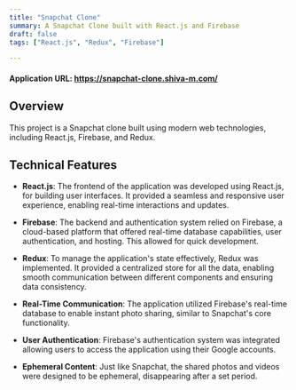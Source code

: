 ```yaml
---
title: "Snapchat Clone"
summary: A Snapchat Clone built with React.js and Firebase
draft: false
tags: ["React.js", "Redux", "Firebase"]

---
```


#### Application URL: https://snapchat-clone.shiva-m.com/

## Overview
This project is a Snapchat clone built using modern web technologies, including React.js, Firebase, and Redux. 

## Technical Features

- **React.js**: The frontend of the application was developed using React.js, for building user interfaces. It provided a seamless and responsive user experience, enabling real-time interactions and updates.

- **Firebase**: The backend and authentication system relied on Firebase, a cloud-based platform that offered real-time database capabilities, user authentication, and hosting. This allowed for quick development.

- **Redux**: To manage the application's state effectively, Redux was implemented. It provided a centralized store for all the data, enabling smooth communication between different components and ensuring data consistency.

- **Real-Time Communication**: The application utilized Firebase's real-time database to enable instant photo sharing, similar to Snapchat's core functionality.

- **User Authentication**: Firebase's authentication system was integrated allowing users to access the application using their Google accounts.

- **Ephemeral Content**: Just like Snapchat, the shared photos and videos were designed to be ephemeral, disappearing after a set period.